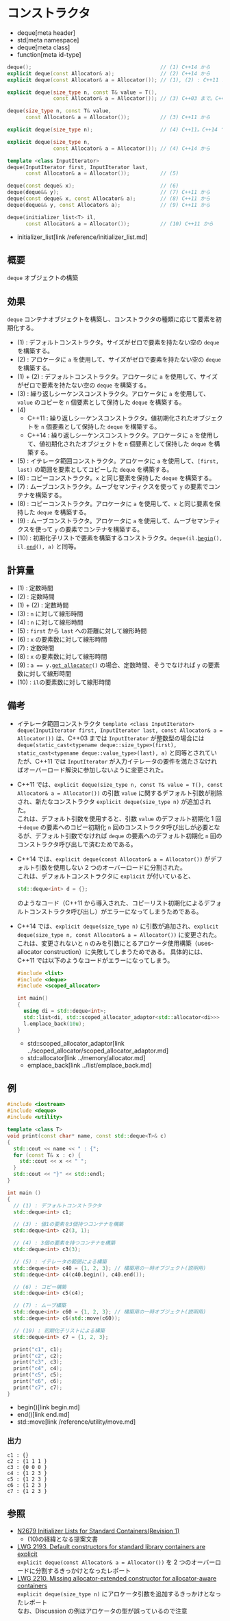 # コンストラクタ
* deque[meta header]
* std[meta namespace]
* deque[meta class]
* function[meta id-type]

```cpp
deque();                                          // (1) C++14 から
explicit deque(const Allocator& a);               // (2) C++14 から
explicit deque(const Allocator& a = Allocator()); // (1), (2) : C++11 まで。C++14 で削除

explicit deque(size_type n, const T& value = T(),
               const Allocator& a = Allocator()); // (3) C++03 まで。C++11 で削除

deque(size_type n, const T& value,
      const Allocator& a = Allocator());          // (3) C++11 から

explicit deque(size_type n);                      // (4) C++11。C++14 で削除

explicit deque(size_type n,
               const Allocator& a = Allocator()); // (4) C++14 から

template <class InputIterator>
deque(InputIterator first, InputIterator last,
      const Allocator& a = Allocator());          // (5)

deque(const deque& x);                            // (6)
deque(deque&& y);                                 // (7) C++11 から
deque(const deque& x, const Allocator& a);        // (8) C++11 から
deque(deque&& y, const Allocator& a);             // (9) C++11 から

deque(initializer_list<T> il,
      const Allocator& a = Allocator());          // (10) C++11 から
```
* initializer_list[link /reference/initializer_list.md]


## 概要
`deque` オブジェクトの構築


## 効果
`deque` コンテナオブジェクトを構築し、コンストラクタの種類に応じて要素を初期化する。

- (1) : デフォルトコンストラクタ。サイズがゼロで要素を持たない空の `deque` を構築する。
- (2) : アロケータに `a` を使用して、サイズがゼロで要素を持たない空の `deque` を構築する。
- (1) + (2) : デフォルトコンストラクタ。アロケータに `a` を使用して、サイズがゼロで要素を持たない空の `deque` を構築する。
- (3) : 繰り返しシーケンスコンストラクタ。アロケータに `a` を使用して、`value` のコピーを `n` 個要素として保持した `deque` を構築する。
- (4)
	- C++11 : 繰り返しシーケンスコンストラクタ。値初期化されたオブジェクトを `n` 個要素として保持した `deque` を構築する。
	- C++14 : 繰り返しシーケンスコンストラクタ。アロケータに `a` を使用して、値初期化されたオブジェクトを `n` 個要素として保持した `deque` を構築する。
- (5) : イテレータ範囲コンストラクタ。アロケータに `a` を使用して、`[first, last)` の範囲を要素としてコピーした `deque` を構築する。
- (6) : コピーコンストラクタ。`x` と同じ要素を保持した `deque` を構築する。
- (7) : ムーブコンストラクタ。ムーブセマンティクスを使って `y` の要素でコンテナを構築する。
- (8) : コピーコンストラクタ。アロケータに `a` を使用して、`x` と同じ要素を保持した `deque` を構築する。
- (9) : ムーブコンストラクタ。アロケータに `a` を使用して、ムーブセマンティクスを使って `y` の要素でコンテナを構築する。
- (10) : 初期化子リストで要素を構築するコンストラクタ。`deque(il.`[`begin`](../initializer_list/begin.md)`(), il.`[`end`](../initializer_list/end.md)`(), a)` と同等。


## 計算量
- (1) : 定数時間
- (2) : 定数時間
- (1) + (2) : 定数時間
- (3) : `n` に対して線形時間
- (4) : `n` に対して線形時間
- (5) : `first` から `last` への距離に対して線形時間
- (6) : `x` の要素数に対して線形時間
- (7) : 定数時間
- (8) : `x` の要素数に対して線形時間
- (9) : `a == y.`[`get_allocator`](get_allocator.md)`()` の場合、定数時間、そうでなければ `y` の要素数に対して線形時間
- (10) : `il`の要素数に対して線形時間


## 備考
- イテレータ範囲コンストラクタ `template <class InputIterator> deque(InputIterator first, InputIterator last, const Allocator& a = Allocator())` は、C++03 までは `InputIterator` が整数型の場合には `deque(static_cast<typename deque::size_type>(first), static_cast<typename deque::value_type>(last), a)` と同等とされていたが、C++11 では `InputIterator` が入力イテレータの要件を満たさなければオーバーロード解決に参加しないように変更された。
- C++11 では、`explicit deque(size_type n, const T& value = T(), const Allocator& a = Allocator())` の引数 `value` に関するデフォルト引数が削除され、新たなコンストラクタ `explicit deque(size_type n)` が追加された。  
	これは、デフォルト引数を使用すると、引数 `value` のデフォルト初期化 1 回＋`deque` の要素へのコピー初期化 `n` 回のコンストラクタ呼び出しが必要となるが、デフォルト引数でなければ `deque` の要素へのデフォルト初期化 `n` 回のコンストラクタ呼び出しで済むためである。

- C++14 では、`explicit deque(const Allocator& a = Allocator())` がデフォルト引数を使用しない 2 つのオーバーロードに分割された。  
	これは、デフォルトコンストラクタに `explicit` が付いていると、

	```cpp
	std::deque<int> d = {};
	```

	のようなコード（C++11 から導入された、コピーリスト初期化によるデフォルトコンストラクタ呼び出し）がエラーになってしまうためである。

- C++14 では、`explicit deque(size_type n)` に引数が追加され、`explicit deque(size_type n, const Allocator& a = Allocator())` に変更された。  
	これは、変更されないと `n` のみを引数にとるアロケータ使用構築（uses-allocator construction）に失敗してしまうためである。
	具体的には、C++11 では以下のようなコードがエラーになってしまう。

	```cpp
	#include <list>
	#include <deque>
	#include <scoped_allocator>

	int main()
	{
	  using di = std::deque<int>;
	  std::list<di, std::scoped_allocator_adaptor<std::allocator<di>>> l;
	  l.emplace_back(10u);
	}
	```
	* std::scoped_allocator_adaptor[link ../scoped_allocator/scoped_allocator_adaptor.md]
	* std::allocator[link ../memory/allocator.md]
	* emplace_back[link ../list/emplace_back.md]


## 例
```cpp
#include <iostream>
#include <deque>
#include <utility>

template <class T>
void print(const char* name, const std::deque<T>& c)
{
  std::cout << name << " : {";
  for (const T& x : c) {
    std::cout << x << " ";
  }
  std::cout << "}" << std::endl;
}

int main ()
{
  // (1) : デフォルトコンストラクタ
  std::deque<int> c1;

  // (3) : 値1の要素を3個持つコンテナを構築
  std::deque<int> c2(3, 1);

  // (4) : 3個の要素を持つコンテナを構築
  std::deque<int> c3(3);

  // (5) : イテレータの範囲による構築
  std::deque<int> c40 = {1, 2, 3}; // 構築用の一時オブジェクト(説明用)
  std::deque<int> c4(c40.begin(), c40.end());

  // (6) : コピー構築
  std::deque<int> c5(c4);

  // (7) : ムーブ構築
  std::deque<int> c60 = {1, 2, 3}; // 構築用の一時オブジェクト(説明用)
  std::deque<int> c6(std::move(c60));

  // (10) : 初期化子リストによる構築
  std::deque<int> c7 = {1, 2, 3};

  print("c1", c1);
  print("c2", c2);
  print("c3", c3);
  print("c4", c4);
  print("c5", c5);
  print("c6", c6);
  print("c7", c7);
}
```
* begin()[link begin.md]
* end()[link end.md]
* std::move[link /reference/utility/move.md]

### 出力
```
c1 : {}
c2 : {1 1 1 }
c3 : {0 0 0 }
c4 : {1 2 3 }
c5 : {1 2 3 }
c6 : {1 2 3 }
c7 : {1 2 3 }
```

## 参照
- [N2679 Initializer Lists for Standard Containers(Revision 1)](http://www.open-std.org/jtc1/sc22/wg21/docs/papers/2008/n2679.pdf)
    - (10)の経緯となる提案文書
- [LWG 2193. Default constructors for standard library containers are explicit](http://cplusplus.github.io/LWG/lwg-defects.html#2193)  
	`explicit deque(const Allocator& a = Allocator())` を 2 つのオーバーロードに分割するきっかけとなったレポート
- [LWG 2210. Missing allocator-extended constructor for allocator-aware containers](http://cplusplus.github.io/LWG/lwg-defects.html#2210)  
	`explicit deque(size_type n)` にアロケータ引数を追加するきっかけとなったレポート  
	なお、Discussion の例はアロケータの型が誤っているので注意
